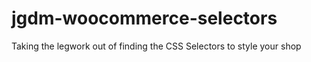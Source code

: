 # jgdm-woocommerce-selectors
Taking the legwork out of finding the CSS Selectors to style your shop
